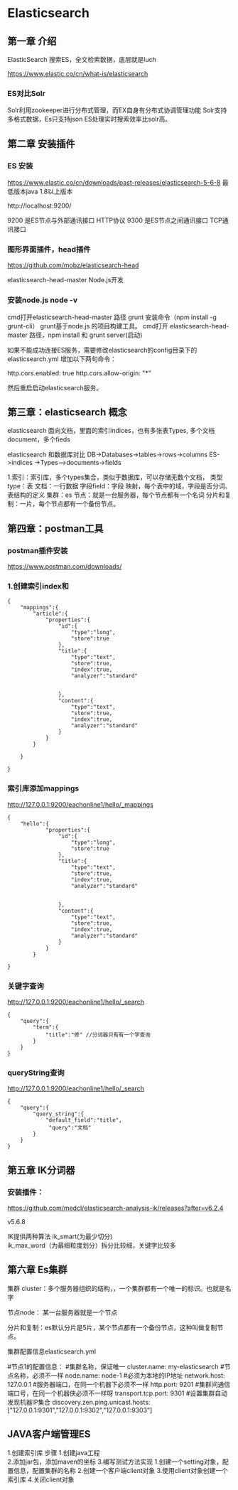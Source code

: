 # Elasticsearch

## 第一章  介绍

ElasticSearch 搜索ES，全文检索数据，底层就是luch

https://www.elastic.co/cn/what-is/elasticsearch

### ES对比Solr

Solr利用zookeeper进行分布式管理，而EX自身有分布式协调管理功能
Solr支持多格式数据，Es只支持json
ES处理实时搜索效率比solr高。

## 第二章 安装插件

### ES 安装

 https://www.elastic.co/cn/downloads/past-releases/elasticsearch-5-6-8
最低版本java 1.8以上版本

http://localhost:9200/

9200 是ES节点与外部通讯接口 HTTP协议
9300 是ES节点之间通讯接口 TCP通讯接口

### 图形界面插件，head插件

https://github.com/mobz/elasticsearch-head

elasticsearch-head-master Node.js开发

### 安装node.js   node -v

cmd打开elasticsearch-head-master 路径
grunt 安装命令（npm install -g grunt-cli）  grunt基于node.js 的项目构建工具。
cmd打开 elasticsearch-head-master 路径，npm install 和 	grunt server(启动)

如果不能成功连接ES服务，需要修改elasticsearch的config目录下的 elasticsearch.yml
增加以下两句命令：

http.cors.enabled: true
http.cors.allow-origin: "*"

然后重启启动elasticsearch服务。



## 第三章：elasticsearch 概念

elasticsearch 面向文档，里面的索引indices，也有多张表Types, 多个文档document，多个fieds

elasticsearch 和数据库对比
DB->Databases->tables->rows->columns
ES->indices  ->Types-->documents->fields

1.索引：索引库，多个types集合，类似于数据库，可以存储无数个文档，
类型type：表
文档：一行数据
字段field：字段
映射，每个表中的域，字段是否分词、表结构的定义
集群：es
节点：就是一台服务器，每个节点都有一个名词
分片和复制：一片，每个节点都有一个备份节点。

## 第四章：postman工具

### postman插件安装

https://www.postman.com/downloads/

### 1.创建索引index和

```
{
	"mappings":{
		"article":{
			"properties":{
				"id":{
					"type":"long",
					"store":true					
				},
				"title":{
					"type":"text",
					"store":true,
					"index":true,
					"analyzer":"standard"				
					

				},
				"content":{
					"type":"text",
					"store":true,
					"index":true,
					"analyzer":"standard"
				}
			}
		}
	
	}

}
```

### 索引库添加mappings

 http://127.0.0.1:9200/eachonline1/hello/_mappings

```
{
	"hello":{
			"properties":{
				"id":{
					"type":"long",
					"store":true					
				},
				"title":{
					"type":"text",
					"store":true,
					"index":true,
					"analyzer":"standard"				
					

				},
				"content":{
					"type":"text",
					"store":true,
					"index":true,
					"analyzer":"standard"
				}
			}
		}

}
```

### 关键字查询

http://127.0.0.1:9200/eachonline1/hello/_search

```
{
	"query":{
		"term":{
			"title":"修" //分词器只有有一个字查询
		}
	}
}
```

### queryString查询

http://127.0.0.1:9200/eachonline1/hello/_search

```
{
	"query":{
		"query_string":{
			"default_field":"title",
			 "query":"文档"
		}
	}
}
```

## 第五章 IK分词器

### 安装插件：

https://github.com/medcl/elasticsearch-analysis-ik/releases?after=v6.2.4

v5.6.8

IK提供两种算法
ik_smart(为最少切分)  
ik_max_word（为最细粒度划分）拆分比较细，关键字比较多



## 第六章 Es集群

集群 cluster：多个服务器组织的结构，，一个集群都有一个唯一的标识。也就是名字

节点node： 某一台服务器就是一个节点

分片和复制：es默认分片是5片，某个节点都有一个备份节点，这种叫做复制节点。

集群配置信息elasticsearch.yml

#节点1的配置信息：
#集群名称，保证唯一
cluster.name: my-elasticsearch
#节点名称，必须不一样
node.name: node-1
#必须为本地的IP地址
network.host: 127.0.0.1
#服务器端口，在同一个机器下必须不一样
http.port: 9201
#集群间通信端口号，在同一个机器侠必须不一样呀
transport.tcp.port: 9301
#设置集群自动发现机器IP集合
discovery.zen.ping.unicast.hosts: ["127.0.0.1:9301","127.0.0.1:9302","127.0.0.1:9303"]



## JAVA客户端管理ES

1.创建索引库
	步骤
	1.创建java工程      
	2.添加jar包，添加maven的坐标
	3.编写测试方法实现
		1.创建一个setting对象，配置信息，配置集群的名称
		2.创建一个客户端client对象
		3.使用client对象创建一个索引库
		4.关闭client对象
		